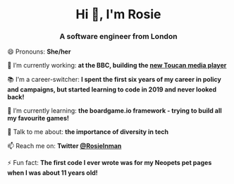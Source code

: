 <!--
**rosie-i/rosie-i** is a ✨ _special_ ✨ repository because its `README.md` (this file) appears on your GitHub profile.

Here are some ideas to get you started:

- 🔭 I’m currently working on ...
- 🌱 I’m currently learning ...
- 👯 I’m looking to collaborate on ...
- 🤔 I’m looking for help with ...
- 💬 Ask me about ...
- 📫 How to reach me: ...
- 😄 Pronouns: ...
- ⚡ Fun fact: ...
-->

<h1 align="center">Hi 👋, I'm Rosie</h1>
<h3 align="center">A software engineer from London</h3>

😄 Pronouns: **She/her**

🔭 I’m currently working: **at the BBC, building the [new Toucan media player](https://www.bbc.co.uk/blogs/internet/entries/65db5af7-1ec1-4ba5-9f09-4f3c5f632b03)**

📚 I'm a career-switcher: **I spent the first six years of my career in policy and campaigns, but started learning to code in 2019 and never looked back!**

🌱 I’m currently learning: **the boardgame.io framework - trying to build all my favourite games!**

💬 Talk to me about: **the importance of diversity in tech**

📫 Reach me on: **Twitter [@RosieInman](https://twitter.com/RosieInman)**

⚡ Fun fact: **The first code I ever wrote was for my Neopets pet pages when I was about 11 years old!**
